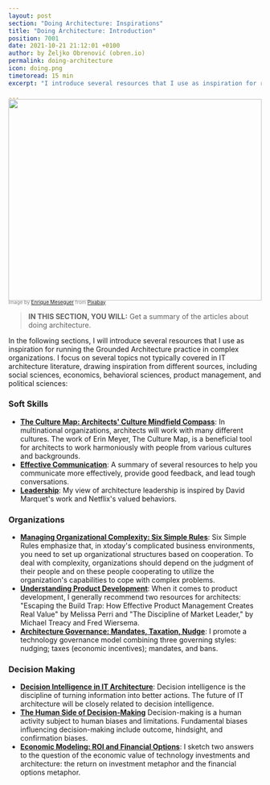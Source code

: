 ```yaml
---
layout: post
section: "Doing Architecture: Inspirations"
title: "Doing Architecture: Introduction"
position: 7001
date: 2021-10-21 21:12:01 +0100
author: by Željko Obrenović (obren.io)
permalink: doing-architecture
icon: doing.png
timetoread: 15 min
excerpt: "I introduce several resources that I use as inspiration for running the Grounded Architecture practice in complex organizations."

---
```

<img style="margin-top: -20px; width: 100%; height: 400px; object-fit: cover" 
     src="assets/images/arch/steampunk-3006650_1920.jpg">
<div style="font-size: 70%; margin-top: -16px; color: grey; margin-bottom: 12px">
Image by <a href="https://pixabay.com/users/darksouls1-2189876/?utm_source=link-attribution&amp;utm_medium=referral&amp;utm_campaign=image&amp;utm_content=3006650">Enrique Meseguer</a> from <a href="https://pixabay.com/?utm_source=link-attribution&amp;utm_medium=referral&amp;utm_campaign=image&amp;utm_content=3006650">Pixabay</a>
</div>
<style>
 .quote {
     border-left: 8px solid #d9ead3;
     padding-left: 36px;
     margin-top: 30px;
     margin-bottom: 40px;
     font-size: 140%;
     font-style: normal;
     color:#888;
 }
    @media only screen and (max-width: 768px) {
        [class= "quote"] {
            display: none;
        }
    }
</style>

> **IN THIS SECTION, YOU WILL:**  Get a summary of the articles about doing architecture.

In the following sections, I will introduce several resources that I use as inspiration for running the Grounded Architecture practice in complex organizations. I focus on several topics not typically covered in IT architecture literature, drawing inspiration from different sources, including social sciences, economics, behavioral sciences, product management, and political sciences:

### Soft Skills

* **[The Culture Map: Architects' Culture Mindfield Compass](culture-map)**: In multinational organizations, architects will work with many different cultures. The work of Erin Meyer, The Culture Map, is a beneficial tool for architects to work harmoniously with people from various cultures and backgrounds.
* **[Effective Communication](communication)**: A summary of several resources to help you communicate more effectively, provide good feedback, and lead tough conversations.
* **[Leadership](leadership)**: My view of architecture leadership is inspired by David Marquet's work and Netflix's valued behaviors.

### Organizations

* **[Managing Organizational Complexity: Six Simple Rules](six-simple-rules)**: Six Simple Rules emphasize that, in xtoday's complicated business environments, you need to set up organizational structures based on cooperation. To deal with complexity, organizations should depend on the judgment of their people and on these people cooperating to utilize the organization's capabilities to cope with complex problems.
* **[Understanding Product Development](product-development)**: When it comes to product development, I generally recommend two resources for architects: "Escaping the Build Trap: How Effective Product Management Creates Real Value" by Melissa Perri and "The Discipline of Market Leader," by Michael Treacy and Fred Wiersema. 
* **[Architecture Governance: Mandates, Taxation, Nudge](governance)**: I promote a technology governance model combining three governing styles: nudging; taxes (economic incentives); mandates, and bans.

### Decision Making

* **[Decision Intelligence in IT Architecture](decision-intelligence)**: Decision intelligence is the discipline of turning information into better actions. The future of IT architecture will be closely related to decision intelligence.
* **[The Human Side of Decision-Making](human-decisions)** Decision-making is a human activity subject to human biases and limitations. Fundamental biases influencing decision-making include outcome, hindsight, and confirmation biases.
* **[Economic Modeling: ROI and Financial Options](economics)**: I sketch two answers to the question of the economic value of technology investments and architecture: the return on investment metaphor and the financial options metaphor.
